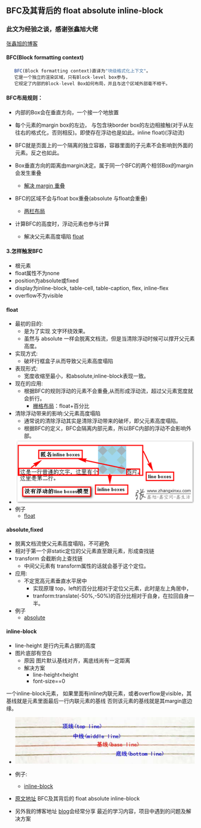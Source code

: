 ## BFC及其背后的 float absolute inline-block

### 此文为经验之谈，感谢张鑫旭大佬

[张鑫旭的博客](https://www.zhangxinxu.com/wordpress/)

#### BFC(Block formatting context)
```js
   BFC(Block formatting context)直译为"块级格式化上下文"。
   它是一个独立的渲染区域，只有Block-level box参与， 
   它规定了内部的Block-level Box如何布局，并且与这个区域外部毫不相干。
```
#### BFC布局规则：
  - 内部的Box会在垂直方向，一个接一个地放置
  - 每个元素的margin box的左边， 与包含块border box的左边相接触(对于从左往右的格式化，否则相反)。即使存在浮动也是如此。inline float)(浮动流)
  - BFC就是页面上的一个隔离的独立容器，容器里面的子元素不会影响到外面的元素。反之也如此。

  - Box垂直方向的距离由margin决定。属于同一个BFC的两个相邻Box的margin会发生重叠
    - [解决 margin 重叠](https://liubin915249126.github.io/BFC/bfc.html)
  - BFC的区域不会与float box重叠(absolute 与float会重叠)
    - [两栏布局](https://liubin915249126.github.io/BFC/bfc.html)
  - 计算BFC的高度时，浮动元素也参与计算
    - 解决父元素高度塌陷 [float](https://liubin915249126.github.io/BFC/float.html)

#### 3.怎样触发BFC
- 根元素
- float属性不为none
- position为absolute或fixed
- display为inline-block, table-cell, table-caption, flex, inline-flex
- overflow不为visible

#### float
- 最初的目的:
  - 是为了实现 文字环绕效果。
  - 虽然与 absolute 一样会脱离文档流，但是当清除浮动时候可以撑开父元素高度。
- 实现方式:
  - 破坏行框盒子从而导致父元素高度塌陷
- 表现形式:
  - 宽度收缩至最小，和absolute,inline-block表现一致。
- 现在的应用:
  - 根据BFC的规则浮动的元素不会重叠,从而形成浮动流，超过父元素宽度就会折行。
    - [栅格布局](https://liubin915249126.github.io/BFC/bfc.html)：float+百分比  
- 清除浮动带来的影响:父元素高度塌陷
  - 通常说的清除浮动其实是清除浮动带来的破坏，即父元素高度塌陷。
  - 根据BFC的定义，BFC会隔离内部元素，所以BFC内部的浮动不会影响外部。 
- ![line](./line.png)
- 例子
  - [float](https://liubin915249126.github.io/BFC/float.html)

#### absolute,fixed
- 脱离文档流使父元素高度塌陷，不可避免
- 相对于第一个非static定位的父元素直至跟元素，形成查找链
- transform 会截断向上查找链
  - 中间父元素有 transform属性的话就会基于这个定位。
- 应用:
  - 不定宽高元素垂直水平居中
    - 实现原理 top，left的百分比相对于定位父元素，此时是左上角居中，
    - tranform:translate(-50%,-50%)的百分比相对于自身，在拉回自身一半。
- 例子  
  - [absolute](https://liubin915249126.github.io/BFC/absolute.html)  

#### inline-block

- line-height 是行内元素占据的高度
- 图片底部有空白
  - 原因 图片默认基线对齐，离底线尚有一定距离
  - 解决方案
    - line-height<height
    - font-size==0

一个inline-block元素，
如果里面有inline内联元素，或者overflow是visible，其基线就是元素里面最后一行内联元素的基线
否则该元素的基线就是其margin底边缘。
- ![baseLine](./baseLine.jpg)
- 例子:
  - [inline-block](https://liubin915249126.github.io/BFC/inline-block.html)

- [原文地址](https://github.com/liubin915249126/javascript/blob/master/bybit/BFC/README.md) BFC及其背后的 float absolute inline-block
- 另外我的博客地址 [blog](https://github.com/liubin915249126/javascript)会经常分享 最近的学习内容，项目中遇到的问题及解决方案